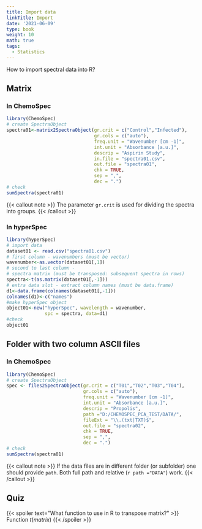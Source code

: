 ```yaml
---
title: Import data
linkTitle: Import
date: '2021-06-09'
type: book
weight: 10
math: true
tags:
  - Statistics
---
```


How to import spectral data into R?

<!--more-->

## Matrix

### In ChemoSpec

```r
library(ChemoSpec)
# create SpectraObject
spectra01<-matrix2SpectraObject(gr.crit = c("Control","Infected"),
                                gr.cols = c("auto"),
                                freq.unit = "Wavenumber [cm -1]",
                                int.unit = "Absorbance [a.u.]",
                                descrip = "Aspirin Study",
                                in.file = "spectra01.csv",
                                out.file = "spectra01",
                                chk = TRUE,
                                sep = ",",
                                dec = ".")
# check
sumSpectra(spectra01)
```

{{< callout note >}}
The parameter `gr.crit` is used for dividing the spectra into groups.
{{< /callout >}}



### In hyperSpec

```r
library(hyperSpec)
# import data
dataset01 <- read.csv("spectra01.csv")
# first column - wavenumbers (must be vector)
wavenumber<-as.vector(dataset01[,1])
# second to last column - 
# spectra matrix (must be transposed: subsequent spectra in rows)
spectra<-t(as.matrix(dataset01[,-1]))
# extra data slot - extract column names (must be data.frame)
d1<-data.frame(colnames(dataset01[,-1]))
colnames(d1)<-c("names")
#make hyperSpec object
object01<-new("hyperSpec", wavelength = wavenumber,
              spc = spectra, data=d1)
#check
object01
```
## Folder with two column ASCII files

### In ChemoSpec

```r
library(ChemoSpec)
# create SpectraObject
spec <- files2SpectraObject(gr.crit = c("T01","T02","T03","T04"),
                            gr.cols = c("auto"),
                            freq.unit = "Wavenumber [cm -1]",
                            int.unit = "Absorbance [a.u.]",
                            descrip = "Propolis",
                            path ="D:/CHEMOSPEC_PCA_TEST/DATA/",
                            fileExt = "\\.(txt|TXT)$",
                            out.file = "spectra02",
                            chk = TRUE,
                            sep = ",",
                            dec = ".")
# check
sumSpectra(spectra01)
```


{{< callout note >}}
If the data files are in different folder (or subfolder) one should provide `path`. Both full path and relative (`r path ="DATA"`) work.
{{< /callout >}}



## Quiz

{{< spoiler text="What function to use in R to transpose matrix?" >}}
Function $t(matrix)$
{{< /spoiler >}}


